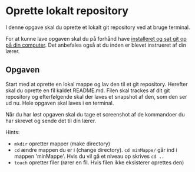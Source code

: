 # Oprette lokalt repository

I denne opgave skal du oprette et lokalt git repository ved at bruge terminal.

For at kunne lave opgaven skal du på forhånd have [installeret og sat git op på din computer](https://github.com/Visualisering-DK/github/blob/master/README.md#for-at-komme-igang). Det anbefales også at du inden er blevet instrueret af din lærer.


## Opgaven

Start med at oprette en lokal mappe og lav den til et git repository. Herefter skal du oprette en fil kaldet README.md. Filen skal trackes af dit git repository og efterfølgende skal der laves et snapshot af den, som den ser ud nu. Hele opgaven skal laves i en terminal. 

Når du har løst opgaven skal du tage et screenshot af de kommandoer du har skrevet og sende det til din lærer.

Hints:
* `mkdir` opretter mapper (make directory)
* `cd` ændre mappen du er i (change directory). `cd minMappe/` går ind i mappen 'minMappe'. Hvis du vil gå et niveau op skrives `cd ..`
* `touch` opretter filer (rører en fil. Hvis filen ikke eksisterer oprettes den)
